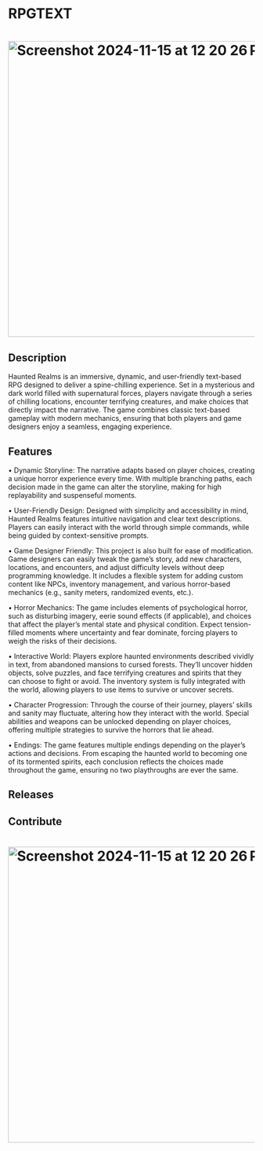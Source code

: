 # RPGTEXT
# <img width="603" alt="Screenshot 2024-11-15 at 12 20 26 PM" src="https://github.com/user-attachments/assets/80b28407-874a-4b31-9112-a5d673d1cdf8">

## Description 
Haunted Realms is an immersive, dynamic, and user-friendly text-based RPG designed to deliver a spine-chilling experience. Set in a mysterious and dark world filled with supernatural forces, players navigate through a series of chilling locations, encounter terrifying creatures, and make choices that directly impact the narrative. The game combines classic text-based gameplay with modern mechanics, ensuring that both players and game designers enjoy a seamless, engaging experience.

## Features
•	Dynamic Storyline: The narrative adapts based on player choices, creating a unique horror experience every time. With multiple branching paths, each decision made in the game can alter the storyline, making for high replayability and suspenseful moments.

•	User-Friendly Design: Designed with simplicity and accessibility in mind, Haunted Realms features intuitive navigation and clear text descriptions. Players can easily interact with the world through simple commands, while being guided by context-sensitive prompts.

•	Game Designer Friendly: This project is also built for ease of modification. Game designers can easily tweak the game’s story, add new characters, locations, and encounters, and adjust difficulty levels without deep programming knowledge. It includes a flexible system for adding custom content like NPCs, inventory management, and various horror-based mechanics (e.g., sanity meters, randomized events, etc.).

•	Horror Mechanics: The game includes elements of psychological horror, such as disturbing imagery, eerie sound effects (if applicable), and choices that affect the player’s mental state and physical condition. Expect tension-filled moments where uncertainty and fear dominate, forcing players to weigh the risks of their decisions.

•	Interactive World: Players explore haunted environments described vividly in text, from abandoned mansions to cursed forests. They’ll uncover hidden objects, solve puzzles, and face terrifying creatures and spirits that they can choose to fight or avoid. The inventory system is fully integrated with the world, allowing players to use items to survive or uncover secrets.

•	Character Progression: Through the course of their journey, players’ skills and sanity may fluctuate, altering how they interact with the world. Special abilities and weapons can be unlocked depending on player choices, offering multiple strategies to survive the horrors that lie ahead.

•	Endings: The game features multiple endings depending on the player’s actions and decisions. From escaping the haunted world to becoming one of its tormented spirits, each conclusion reflects the choices made throughout the game, ensuring no two playthroughs are ever the same.

## Releases


## Contribute


# <img width="603" alt="Screenshot 2024-11-15 at 12 20 26 PM" src="https://github.com/user-attachments/assets/80b28407-874a-4b31-9112-a5d673d1cdf8">

